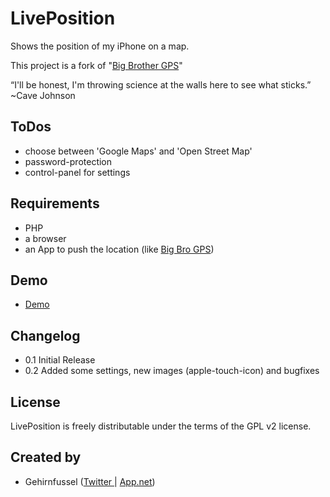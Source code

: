 # LivePosition
Shows the position of my iPhone on a map.

This project is a fork of "[Big Brother GPS](http://bk.gnarf.org/creativity/bigbrothergps/)"

“I'll be honest, I'm throwing science at the walls here to see what sticks.” ~Cave Johnson

## ToDos
* choose between 'Google Maps' and 'Open Street Map'
* password-protection
* control-panel for settings

## Requirements
* PHP
* a browser
* an App to push the location (like [Big Bro GPS](https://itunes.apple.com/de/app/big-bro-gps/id672699424?mt=8))

## Demo
* [Demo](http://j.mp/woistjan)

## Changelog
* 0.1 Initial Release
* 0.2 Added some settings, new images (apple-touch-icon) and bugfixes

## License
LivePosition is freely distributable under the terms of the GPL v2 license.

## Created by
* Gehirnfussel ([Twitter ](http://twitter.com/gehirnfussel)| [ App.net](http://alpha.app.net/gehirnfussel))
